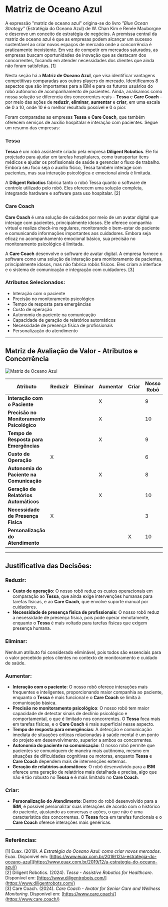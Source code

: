# Matriz de Oceano Azul

A expressão "matriz de oceano azul" origina-se do livro *"Blue Ocean Strategy"* (Estratégia do Oceano Azul) de W. Chan Kim e Renée Mauborgne e descreve um conceito de estratégia de negócios. A premissa central da matriz de oceano azul é que as empresas podem alcançar um sucesso sustentável ao criar novos espaços de mercado onde a concorrência é praticamente inexistente. Em vez de competir em mercados saturados, as empresas buscam oportunidades de inovação que as destacam dos concorrentes, focando em atender necessidades dos clientes que ainda não foram satisfeitas. [1]

Nesta seção há a **Matriz de Oceano Azul**, que visa identificar vantagens competitivas comparadas aos outros players do mercado. Identificamos 8 aspectos que são importantes para a IBM e para os futuros usuários do robô autônomo de acompanhamento de pacientes. Ainda, analisamos como nossa solução se diferencia dos concorrentes reais – **Tessa** e **Care Coach** – por meio das ações de **reduzir**, **eliminar**, **aumentar** e **criar**, em uma escala de 0 a 10, onde 10 é o melhor resultado possível e 0 o pior.

Foram comparadas as empresas **Tessa** e **Care Coach**, que também oferecem serviços de auxílio hospitalar e interação com pacientes. Segue um resumo das empresas:

### Tessa
**Tessa** é um robô assistente criado pela empresa **Diligent Robotics**. Ele foi projetado para ajudar em tarefas hospitalares, como transportar itens médicos e ajudar os profissionais de saúde a gerenciar o fluxo de trabalho. Embora seu foco seja o auxílio físico, Tessa também interage com pacientes, mas sua interação psicológica e emocional ainda é limitada.

A **Diligent Robotics** fabrica tanto o robô Tessa quanto o software de controle utilizado pelo robô. Eles oferecem uma solução completa, integrando hardware e software para uso hospitalar. [2]

### Care Coach
**Care Coach** é uma solução de cuidados por meio de um avatar digital que interage com pacientes, principalmente idosos. Ele oferece companhia virtual e realiza check-ins regulares, monitorando o bem-estar do paciente e comunicando informações importantes aos cuidadores. Embora seja eficaz no acompanhamento emocional básico, sua precisão no monitoramento psicológico é limitada.

A **Care Coach** desenvolve o software de avatar digital. A empresa fornece o software como uma solução de interação para monitoramento de pacientes, principalmente idosos, mas não fabrica robôs físicos. Eles criam a interface e o sistema de comunicação e integração com cuidadores. [3]

### Atributos Selecionados:
- Interação com o paciente
- Precisão no monitoramento psicológico
- Tempo de resposta para emergências
- Custo de operação
- Autonomia do paciente na comunicação
- Capacidade de geração de relatórios automáticos
- Necessidade de presença física de profissionais
- Personalização do atendimento

---

## Matriz de Avaliação de Valor - Atributos e Concorrência

![Matriz de Oceano Azul](/img/negocios/matriz-oceano-azul.png)


| **Atributo**                               | **Reduzir** | **Eliminar** | **Aumentar** | **Criar**  | **Nosso Robô** | **Tessa** | **Care Coach** |
|--------------------------------------------|-------------|--------------|--------------|------------|----------------|-----------|---------------|
| **Interação com o Paciente**               |             |              | X            |            | 9              | 6         | 7             |
| **Precisão no Monitoramento Psicológico**  |             |              | X            |            | 10             | 5         | 6             |
| **Tempo de Resposta para Emergências**     |             |              | X            |            | 9              | 7         | 5             |
| **Custo de Operação**                      | X           |              |              |            | 6              | 8         | 6             |
| **Autonomia do Paciente na Comunicação**   |             |              | X            |            | 8              | 5         | 7             |
| **Geração de Relatórios Automáticos**      |             |              | X            |            | 10             | 4         | 6             |
| **Necessidade de Presença Física**         | X           |              |              |            | 3              | 7         | 6             |
| **Personalização do Atendimento**          |             |              |              | X          | 10             | 0         | 0             |

---

## Justificativa das Decisões:

### Reduzir:
- **Custo de operação**: O nosso robô reduz os custos operacionais em comparação ao **Tessa**, que ainda exige intervenções humanas para tarefas físicas, e ao **Care Coach**, que envolve suporte manual por cuidadores.
- **Necessidade de presença física de profissionais**: O nosso robô reduz a necessidade de presença física, pois pode operar remotamente, enquanto o **Tessa** é mais voltado para tarefas físicas que exigem presença humana.

### Eliminar:
Nenhum atributo foi considerado eliminável, pois todos são essenciais para o valor percebido pelos clientes no contexto de monitoramento e cuidado de saúde.

### Aumentar:
- **Interação com o paciente**: O nosso robô oferece interações mais frequentes e inteligentes, proporcionando maior companhia ao paciente, enquanto o **Tessa** é mais funcional e o **Care Coach** se limita à comunicação básica.
- **Precisão no monitoramento psicológico**: O nosso robô tem maior capacidade de detectar sinais de declínio psicológico e comportamental, o que é limitado nos concorrentes. O **Tessa** foca mais em tarefas físicas, e o **Care Coach** é mais superficial nesse aspecto.
- **Tempo de resposta para emergências**: A detecção e comunicação imediata de situações críticas relacionadas à saúde mental é um ponto do projeto em desenvolvimento, superior a ambos os concorrentes.
- **Autonomia do paciente na comunicação**: O nosso robô permite que pacientes se comuniquem de maneira mais autônoma, mesmo em situações de dificuldades cognitivas ou motoras, enquanto **Tessa** e **Care Coach** dependem mais de intervenções externas.
- **Geração de relatórios automáticos**: O robô desenvolvido para a **IBM** oferece uma geração de relatórios mais detalhada e precisa, algo que não é tão robusto no **Tessa** e é mais limitado no **Care Coach**.

### Criar:
- **Personalização do Atendimento**: Dentro do robô desenvolvido para a **IBM**, é possível personalizar suas interações de acordo com o histórico do paciente, ajustando as conversas e ações, o que não é uma característica dos concorrentes. O **Tessa** foca em tarefas funcionais e o **Care Coach** oferece interações mais genéricas.

---

### Referências:
[1] Euax. (2019). *A Estratégia do Oceano Azul: como criar novos mercados*. Euax. Disponível em: [https://www.euax.com.br/2019/12/a-estrategia-do-oceano-azul](https://www.euax.com.br/2019/12/a-estrategia-do-oceano-azul/)  
[2] Diligent Robotics. (2024). *Tessa - Assistive Robotics for Healthcare*. Disponível em: [https://www.diligentrobots.com/](https://www.diligentrobots.com/)  
[3] Care Coach. (2024). *Care Coach - Avatar for Senior Care and Wellness Monitoring*. Disponível em: [https://www.care.coach/](https://www.care.coach/)
